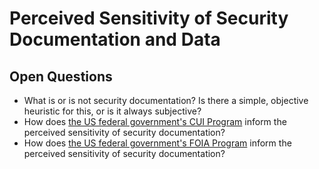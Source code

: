 # Perceived Sensitivity of Security Documentation and Data

## Open Questions

- What is or is not security documentation? Is there a simple, objective heuristic for this, or is it always subjective?
- How does [the US federal government's CUI Program](https://www.archives.gov/cui) inform the perceived sensitivity of security documentation?
- How does [the US federal government's FOIA Program](https://foia.gov) inform the perceived sensitivity of security documentation?
